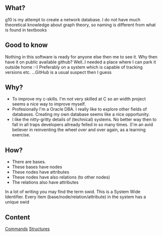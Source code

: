 ## What?
g10 is my attempt to create a network database.
I do not have much theoretical knowledge about graph theory, so naming is different from what is found in textbooks

## Good to know
Nothing in this software is ready for anyone else then me to see it.
Why then have it on public available github? Well..I needed a place where I can park it outside home :-) Preferably on a system which is capable of tracking versions etc. ...GitHub is a usual suspect then I guess 

## Why?
- To improve my c-skills. I'm not very skilled at C so an width project seems a nice way to improve myself.
- Profesionally I'm a Oracle DBA. I really like to explore other fields of databases. Creating my own database seems like a nice opportunity.
- I like the nitty-gritty details of (technical) systems. No better way then to fall in all traps developers allready felled in so many times. (I'm an avid believer in reinventing the wheel over and over again, as a learning exercise.
  
## How?
- There are bases.
- These bases have nodes
- These nodes have attributes
- These nodes have also relations (to other nodes)
- The relations also have attributes

In a lot of writing you may find the term swid. This is a System Wide Identifier. Every item (base/node/relation/attribute) in the system has a unique swid

## Content
[Commands](docs/commands.md)
[Structures](docs/structures.md)

